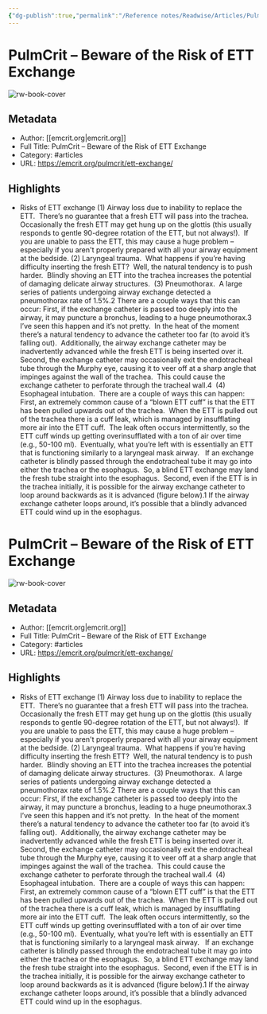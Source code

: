 ```yaml
---
{"dg-publish":true,"permalink":"/Reference notes/Readwise/Articles/PulmCrit – Beware of the Risk of ETT Exchange/"}
---
```


# PulmCrit – Beware of the Risk of ETT Exchange

![rw-book-cover](https://readwise-assets.s3.amazonaws.com/static/images/article4.6bc1851654a0.png)

## Metadata
- Author: [[emcrit.org\|emcrit.org]]
- Full Title: PulmCrit – Beware of the Risk of ETT Exchange
- Category: #articles
- URL: https://emcrit.org/pulmcrit/ett-exchange/

## Highlights
- Risks of ETT exchange (1) Airway loss due to inability to replace the ETT.  There’s no guarantee that a fresh ETT will pass into the trachea.  Occasionally the fresh ETT may get hung up on the glottis (this usually responds to gentle 90-degree rotation of the ETT, but not always!).  If you are unable to pass the ETT, this may cause a huge problem – especially if you aren't properly prepared with all your airway equipment at the bedside. (2) Laryngeal trauma.  What happens if you’re having difficulty inserting the fresh ETT?  Well, the natural tendency is to push harder.  Blindly shoving an ETT into the trachea increases the potential of damaging delicate airway structures.  (3) Pneumothorax.  A large series of patients undergoing airway exchange detected a pneumothorax rate of 1.5%.​2​ There are a couple ways that this can occur: First, if the exchange catheter is passed too deeply into the airway, it may puncture a bronchus, leading to a huge pneumothorax.​3​ I’ve seen this happen and it’s not pretty.  In the heat of the moment there’s a natural tendency to advance the catheter too far (to avoid it’s falling out).  Additionally, the airway exchange catheter may be inadvertently advanced while the fresh ETT is being inserted over it.  Second, the exchange catheter may occasionally exit the endotracheal tube through the Murphy eye, causing it to veer off at a sharp angle that impinges against the wall of the trachea.  This could cause the exchange catheter to perforate through the tracheal wall.​4​  (4) Esophageal intubation.  There are a couple of ways this can happen:  First, an extremely common cause of a “blown ETT cuff” is that the ETT has been pulled upwards out of the trachea.  When the ETT is pulled out of the trachea there is a cuff leak, which is managed by insufflating more air into the ETT cuff.  The leak often occurs intermittently, so the ETT cuff winds up getting overinsufflated with a ton of air over time (e.g., 50-100 ml).  Eventually, what you’re left with is essentially an ETT that is functioning similarly to a laryngeal mask airway.   If an exchange catheter is blindly passed through the endotracheal tube it may go into either the trachea or the esophagus.  So, a blind ETT exchange may land the fresh tube straight into the esophagus.  Second, even if the ETT is in the trachea initially, it is possible for the airway exchange catheter to loop around backwards as it is advanced (figure below).​1​ If the airway exchange catheter loops around, it’s possible that a blindly advanced ETT could wind up in the esophagus.
# PulmCrit – Beware of the Risk of ETT Exchange

![rw-book-cover](https://readwise-assets.s3.amazonaws.com/static/images/article4.6bc1851654a0.png)

## Metadata
- Author: [[emcrit.org\|emcrit.org]]
- Full Title: PulmCrit – Beware of the Risk of ETT Exchange
- Category: #articles
- URL: https://emcrit.org/pulmcrit/ett-exchange/

## Highlights
- Risks of ETT exchange (1) Airway loss due to inability to replace the ETT.  There’s no guarantee that a fresh ETT will pass into the trachea.  Occasionally the fresh ETT may get hung up on the glottis (this usually responds to gentle 90-degree rotation of the ETT, but not always!).  If you are unable to pass the ETT, this may cause a huge problem – especially if you aren't properly prepared with all your airway equipment at the bedside. (2) Laryngeal trauma.  What happens if you’re having difficulty inserting the fresh ETT?  Well, the natural tendency is to push harder.  Blindly shoving an ETT into the trachea increases the potential of damaging delicate airway structures.  (3) Pneumothorax.  A large series of patients undergoing airway exchange detected a pneumothorax rate of 1.5%.​2​ There are a couple ways that this can occur: First, if the exchange catheter is passed too deeply into the airway, it may puncture a bronchus, leading to a huge pneumothorax.​3​ I’ve seen this happen and it’s not pretty.  In the heat of the moment there’s a natural tendency to advance the catheter too far (to avoid it’s falling out).  Additionally, the airway exchange catheter may be inadvertently advanced while the fresh ETT is being inserted over it.  Second, the exchange catheter may occasionally exit the endotracheal tube through the Murphy eye, causing it to veer off at a sharp angle that impinges against the wall of the trachea.  This could cause the exchange catheter to perforate through the tracheal wall.​4​  (4) Esophageal intubation.  There are a couple of ways this can happen:  First, an extremely common cause of a “blown ETT cuff” is that the ETT has been pulled upwards out of the trachea.  When the ETT is pulled out of the trachea there is a cuff leak, which is managed by insufflating more air into the ETT cuff.  The leak often occurs intermittently, so the ETT cuff winds up getting overinsufflated with a ton of air over time (e.g., 50-100 ml).  Eventually, what you’re left with is essentially an ETT that is functioning similarly to a laryngeal mask airway.   If an exchange catheter is blindly passed through the endotracheal tube it may go into either the trachea or the esophagus.  So, a blind ETT exchange may land the fresh tube straight into the esophagus.  Second, even if the ETT is in the trachea initially, it is possible for the airway exchange catheter to loop around backwards as it is advanced (figure below).​1​ If the airway exchange catheter loops around, it’s possible that a blindly advanced ETT could wind up in the esophagus.
